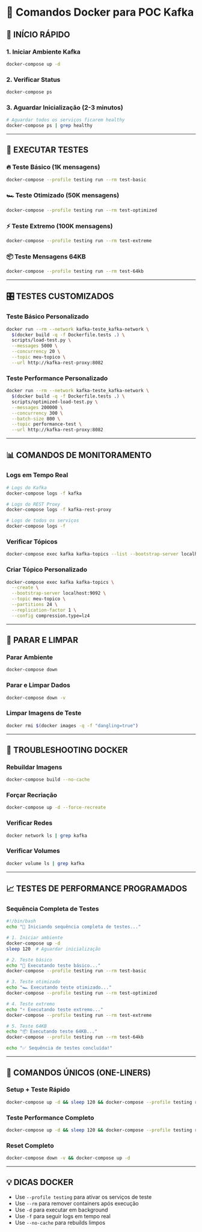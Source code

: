 # 🐳 Comandos Docker para POC Kafka

## 🚀 INÍCIO RÁPIDO

### 1. **Iniciar Ambiente Kafka**
```bash
docker-compose up -d
```

### 2. **Verificar Status**
```bash
docker-compose ps
```

### 3. **Aguardar Inicialização (2-3 minutos)**
```bash
# Aguardar todos os serviços ficarem healthy
docker-compose ps | grep healthy
```

---

## 🧪 EXECUTAR TESTES

### 🔥 **Teste Básico (1K mensagens)**
```bash
docker-compose --profile testing run --rm test-basic
```

### 🏎️ **Teste Otimizado (50K mensagens)**
```bash
docker-compose --profile testing run --rm test-optimized
```

### ⚡ **Teste Extremo (100K mensagens)**
```bash
docker-compose --profile testing run --rm test-extreme
```

### 📦 **Teste Mensagens 64KB**
```bash
docker-compose --profile testing run --rm test-64kb
```

---

## 🎛️ TESTES CUSTOMIZADOS

### **Teste Básico Personalizado**
```bash
docker run --rm --network kafka-teste_kafka-network \
  $(docker build -q -f Dockerfile.tests .) \
  scripts/load-test.py \
  --messages 5000 \
  --concurrency 20 \
  --topic meu-topico \
  --url http://kafka-rest-proxy:8082
```

### **Teste Performance Personalizado**
```bash
docker run --rm --network kafka-teste_kafka-network \
  $(docker build -q -f Dockerfile.tests .) \
  scripts/optimized-load-test.py \
  --messages 200000 \
  --concurrency 300 \
  --batch-size 800 \
  --topic performance-test \
  --url http://kafka-rest-proxy:8082
```

---

## 📊 COMANDOS DE MONITORAMENTO

### **Logs em Tempo Real**
```bash
# Logs do Kafka
docker-compose logs -f kafka

# Logs do REST Proxy
docker-compose logs -f kafka-rest-proxy

# Logs de todos os serviços
docker-compose logs -f
```

### **Verificar Tópicos**
```bash
docker-compose exec kafka kafka-topics --list --bootstrap-server localhost:9092
```

### **Criar Tópico Personalizado**
```bash
docker-compose exec kafka kafka-topics \
  --create \
  --bootstrap-server localhost:9092 \
  --topic meu-topico \
  --partitions 24 \
  --replication-factor 1 \
  --config compression.type=lz4
```

---

## 🛑 PARAR E LIMPAR

### **Parar Ambiente**
```bash
docker-compose down
```

### **Parar e Limpar Dados**
```bash
docker-compose down -v
```

### **Limpar Imagens de Teste**
```bash
docker rmi $(docker images -q -f "dangling=true")
```

---

## 🔧 TROUBLESHOOTING DOCKER

### **Rebuildar Imagens**
```bash
docker-compose build --no-cache
```

### **Forçar Recriação**
```bash
docker-compose up -d --force-recreate
```

### **Verificar Redes**
```bash
docker network ls | grep kafka
```

### **Verificar Volumes**
```bash
docker volume ls | grep kafka
```

---

## 📈 TESTES DE PERFORMANCE PROGRAMADOS

### **Sequência Completa de Testes**
```bash
#!/bin/bash
echo "🚀 Iniciando sequência completa de testes..."

# 1. Iniciar ambiente
docker-compose up -d
sleep 120  # Aguardar inicialização

# 2. Teste básico
echo "🧪 Executando teste básico..."
docker-compose --profile testing run --rm test-basic

# 3. Teste otimizado
echo "🏎️ Executando teste otimizado..."
docker-compose --profile testing run --rm test-optimized

# 4. Teste extremo
echo "⚡ Executando teste extremo..."
docker-compose --profile testing run --rm test-extreme

# 5. Teste 64KB
echo "📦 Executando teste 64KB..."
docker-compose --profile testing run --rm test-64kb

echo "✅ Sequência de testes concluída!"
```

---

## 🎯 COMANDOS ÚNICOS (ONE-LINERS)

### **Setup + Teste Rápido**
```bash
docker-compose up -d && sleep 120 && docker-compose --profile testing run --rm test-basic
```

### **Teste Performance Completo**
```bash
docker-compose up -d && sleep 120 && docker-compose --profile testing run --rm test-optimized && docker-compose --profile testing run --rm test-extreme
```

### **Reset Completo**
```bash
docker-compose down -v && docker-compose up -d
```

---

## 💡 DICAS DOCKER

- Use `--profile testing` para ativar os serviços de teste
- Use `--rm` para remover containers após execução
- Use `-d` para executar em background
- Use `-f` para seguir logs em tempo real
- Use `--no-cache` para rebuilds limpos
